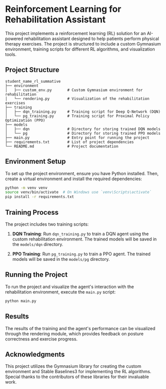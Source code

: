 # Reinforcement Learning for Rehabilitation Assistant

This project implements a reinforcement learning (RL) solution for an AI-powered rehabilitation assistant designed to help patients perform physical therapy exercises. The project is structured to include a custom Gymnasium environment, training scripts for different RL algorithms, and visualization tools.

## Project Structure

```
student_name_rl_summative
├── environment
│   ├── custom_env.py       # Custom Gymnasium environment for rehabilitation
│   └── rendering.py        # Visualization of the rehabilitation exercises
├── training
│   ├── dqn_training.py     # Training script for Deep Q-Network (DQN)
│   └── pg_training.py      # Training script for Proximal Policy Optimization (PPO)
├── models
│   ├── dqn                 # Directory for storing trained DQN models
│   └── pg                  # Directory for storing trained PPO models
├── main.py                 # Entry point for running the project
├── requirements.txt        # List of project dependencies
└── README.md               # Project documentation
```

## Environment Setup

To set up the project environment, ensure you have Python installed. Then, create a virtual environment and install the required dependencies:

```bash
python -m venv venv
source venv/bin/activate  # On Windows use `venv\Scripts\activate`
pip install -r requirements.txt
```

## Training Process

The project includes two training scripts:

1. **DQN Training**: Run `dqn_training.py` to train a DQN agent using the custom rehabilitation environment. The trained models will be saved in the `models/dqn` directory.

2. **PPO Training**: Run `pg_training.py` to train a PPO agent. The trained models will be saved in the `models/pg` directory.

## Running the Project

To run the project and visualize the agent's interaction with the rehabilitation environment, execute the `main.py` script:

```bash
python main.py
```

## Results

The results of the training and the agent's performance can be visualized through the rendering module, which provides feedback on posture correctness and exercise progress.

## Acknowledgments

This project utilizes the Gymnasium library for creating the custom environment and Stable Baselines3 for implementing the RL algorithms. Special thanks to the contributors of these libraries for their invaluable work.
